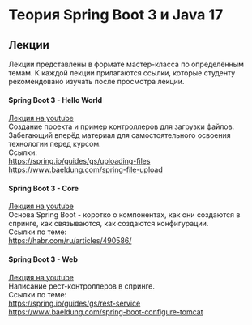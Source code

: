 # Теория Spring Boot 3 и Java 17

## Лекции

Лекции представлены в формате мастер-класса по определённым темам. К каждой лекции прилагаются ссылки, которые
студенту рекомендовано изучать после просмотра лекции.

<h4>Spring Boot 3 - Hello World</h4>

[Лекция на youtube](https://youtu.be/AfbWXUqYrpc) <br>
Создание проекта и пример контроллеров для загрузки файлов. Забегающий вперёд материал для самостоятельного
освоения технологии перед курсом. <br>
Ссылки: <br>
https://spring.io/guides/gs/uploading-files <br>
https://www.baeldung.com/spring-file-upload <br>

<h4>Spring Boot 3 - Core</h3>

[Лекция на youtube](https://youtu.be/dawLHBQlmek) <br>
Основа Spring Boot - коротко о компонентах, как они создаются в спринге, как связываются, как создаются конфигурации. <br>
Ссылки по теме: <br>
https://habr.com/ru/articles/490586/ <br>

<h4>Spring Boot 3 - Web</h4>

[Лекция на youtube](https://youtu.be/CeitFLb5_-Q) <br>
Написание рест-контроллеров в спринге. <br>
Ссылки по теме: <br>
https://spring.io/guides/gs/rest-service <br>
https://www.baeldung.com/spring-boot-configure-tomcat <br>

